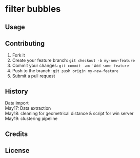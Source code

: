 # filter bubbles #

## Usage ##

## Contributing ##
1. Fork it
2. Create your feature branch: `git checkout -b my-new-feature`
3. Commit your changes: `git commit -am 'Add some feature'`
4. Push to the branch: `git push origin my-new-feature`
5. Submit a pull request

## History ##
Data import  
May17: Data extraction  
May18: cleaning for geometrical distance & script for win server  
May19: clustering pipeline  
## Credits ##

## License ##
